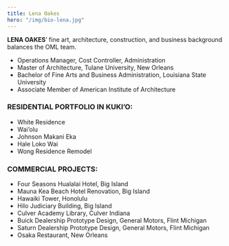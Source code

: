 ```yaml
---
title: Lena Oakes
hero: "/img/bio-lena.jpg"
---
```

**LENA OAKES**’ fine art, architecture, construction, and business background balances the OML team.

* Operations Manager, Cost Controller, Administration
* Master of Architecture, Tulane University, New Orleans
* Bachelor of Fine Arts and Business Administration, Louisiana State University
* Associate Member of American Institute of Architecture

### RESIDENTIAL PORTFOLIO IN KUKI’O:
* White Residence
* Wai’olu
* Johnson Makani Eka
* Hale Loko Wai
* Wong Residence Remodel

### COMMERCIAL PROJECTS:
* Four Seasons Hualalai Hotel, Big Island
* Mauna Kea Beach Hotel Renovation, Big Island
* Hawaiki Tower, Honolulu
* Hilo Judiciary Building, Big Island
* Culver Academy Library, Culver Indiana
* Buick Dealership Prototype Design, General Motors, Flint Michigan
* Saturn Dealership Prototype Design, General Motors, Flint Michigan
* Osaka Restaurant, New Orleans
